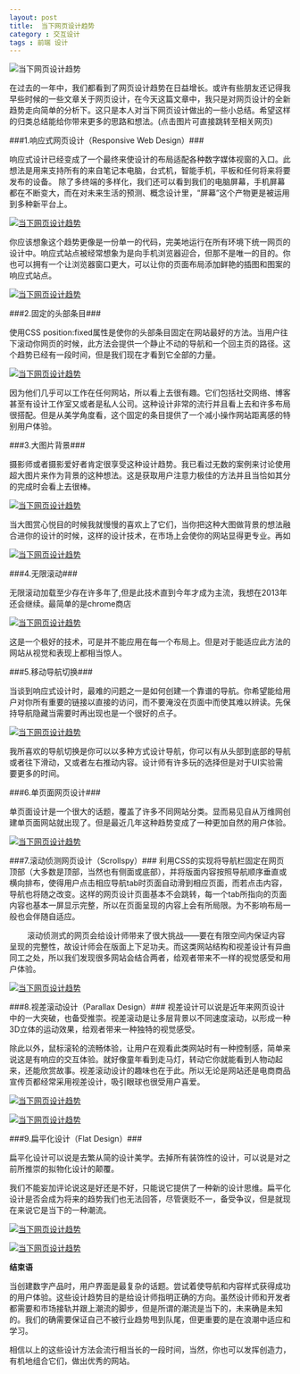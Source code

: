 ```yaml
---
layout: post
title:  当下网页设计趋势
category : 交互设计
tags : 前端 设计
---
```



![当下网页设计趋势](/blog-assets/2013-11-11/1.png "当下网页设计趋势")

在过去的一年中，我们都看到了网页设计趋势在日益增长。或许有些朋友还记得我早些时候的一些文章关于网页设计，在今天这篇文章中，我只是对网页设计的全新趋势走向简单的分析下。这只是本人对当下网页设计做出的一些小总结。希望这样的归类总结能给你带来更多的思路和想法。(点击图片可直接跳转至相关网页)

###1.响应式网页设计（Responsive Web Design）###

响应式设计已经变成了一个最终来使设计的布局适配各种数字媒体视窗的入口。此想法是用来支持所有的来自笔记本电脑，台式机，智能手机，平板和任何将来将要发布的设备。
除了多终端的多样化，我们还可以看到我们的电脑屏幕，手机屏幕都在不断变大，而在对未来生活的预测、概念设计里，“屏幕”这个产物更是被运用到多种新平台上。

<a href="http://www.tetequ.com/member/index" target='_blank'>![当下网页设计趋势](/blog-assets/2013-11-11/3.jpg "特特区")</a>

你应该想象这个趋势更像是一份单一的代码，完美地运行在所有环境下统一网页的设计中。响应式站点被经常想象为是向手机浏览器迎合，但那不是唯一的目的。你也可以拥有一个让浏览器窗口更大，可以让你的页面布局添加鲜艳的插图和图案的响应式站点。

<a href="http://www.tetequ.com/member/index" target='_blank'>![当下网页设计趋势](/blog-assets/2013-11-11/2.png "特特区")</a>

###2.固定的头部条目###

使用CSS position:fixed属性是使你的头部条目固定在网站最好的方法。当用户往下滚动你网页的时候，此方法会提供一个静止不动的导航和一个回主页的路径。这个趋势已经有一段时间，但是我们现在才看到它全部的力量。

<a href="http://www.tetequ.com" target='_blank'>![当下网页设计趋势](/blog-assets/2013-11-11/4.png "特特区")</a>

因为他们几乎可以工作在任何网站，所以看上去很有趣。它们包括社交网络、博客甚至有设计工作室又或者是私人公司。这种设计非常的流行并且看上去和许多布局很搭配。但是从美学角度看，这个固定的条目提供了一个减小操作网站距离感的特别用户体验。

###3.大图片背景###

摄影师或者摄影爱好者肯定很享受这种设计趋势。我已看过无数的案例来讨论使用超大图片来作为背景的这种想法。这是获取用户注意力极佳的方法并且当恰如其分的完成时会看上去很棒。

<a href="http://im.qq.com/macqq/index.shtml" target='_blank'>![当下网页设计趋势](/blog-assets/2013-11-11/6.png "QQ for mac")</a>

当大图赏心悦目的时候我就慢慢的喜欢上了它们，当你把这种大图做背景的想法融合进你的设计的时候，这样的设计技术，在市场上会使你的网站显得更专业。再如

<a href="http://qzone.qq.com/" target='_blank'>![当下网页设计趋势](/blog-assets/2013-11-11/7.png "QQ空间")</a>

###4.无限滚动###

无限滚动加载至少存在许多年了,但是此技术直到今年才成为主流，我想在2013年还会继续。最简单的是chrome商店

<a href="https://chrome.google.com/webstore/category/apps?utm_source=chrome-ntp-icon" target="_blank">![当下网页设计趋势](/blog-assets/2013-11-11/8.png "chrome商店")</a>

这是一个极好的技术，可是并不能应用在每一个布局上。但是对于能适应此方法的网站从视觉和表现上都相当惊人。

###5.移动导航切换###

当谈到响应式设计时，最难的问题之一是如何创建一个靠谱的导航。你希望能给用户对你所有重要的链接以直接的访问，而不要淹没在页面中而使其难以辨读。先保持导航隐藏当需要时再出现也是一个很好的点子。

<a href="http://www.tetequ.com/member/index" target='_blank'>![当下网页设计趋势](/blog-assets/2013-11-11/9.jpg "特特区")</a>

我所喜欢的导航切换是你可以以多种方式设计导航，你可以有从头部到底部的导航或者往下滑动，又或者左右推动内容。设计师有许多玩的选择但是对于UI实验需要更多的时间。

###6.单页面网页设计###

单页面设计是一个很大的话题，覆盖了许多不同网站分类。显而易见自从万维网创建单页面网站就出现了。但是最近几年这种趋势变成了一种更加自然的用户体验。

<a href="http://www.dlmu.net" target='_blank'>![当下网页设计趋势](/blog-assets/2013-11-11/10.png "启航计算机协会")</a>

###7.滚动侦测网页设计（Scrollspy）###
利用CSS的实现将导航栏固定在网页顶部（大多数是顶部，当然也有侧面或底部），并将版面内容按照导航顺序垂直或横向排布，使得用户点击相应导航tab时页面自动滑到相应页面，而若点击内容，导航也将随之改变。这样的网页设计页面基本不会跳转，每一个tab所指向的页面内容也基本一屏显示完整，所以在页面呈现的内容上会有所局限。为不影响布局一般也会伴随自适应。

　　
滚动侦测式的网页会给设计师带来了很大挑战——要在有限空间内保证内容呈现的完整性，故设计师会在版面上下足功夫。而这类网站结构和视差设计有异曲同工之处，所以我们发现很多网站会结合两者，给观者带来不一样的视觉感受和用户体验。

<a href="http://www.dlmu.net" target='_blank'>![当下网页设计趋势](/blog-assets/2013-11-11/11.png "启航计算机协会")</a>

###8.视差滚动设计（Parallax Design）###
视差设计可以说是近年来网页设计中的一大突破，也备受推崇。视差滚动是让多层背景以不同速度滚动，以形成一种3D立体的运动效果，给观者带来一种独特的视觉感受。
 
除此以外，鼠标滚轮的流畅体验，让用户在观看此类网站时有一种控制感，简单来说这是有响应的交互体验。就好像童年看到走马灯，转动它你就能看到人物动起来，还能欣赏故事。视差滚动设计的趣味也在于此。所以无论是网站还是电商商品宣传页都经常采用视差设计，吸引眼球也很受用户喜爱。

<a href="http://graphicnovel-hybrid4.peugeot.com/start.html" target='_blank'>![当下网页设计趋势](/blog-assets/2013-11-11/13.jpg "Ben the Bodyguard")</a>

<a href="http://everylastdrop.co.uk/" target='_blank'>![当下网页设计趋势](/blog-assets/2013-11-11/12.jpg "every Day")</a>



###9.扁平化设计（Flat Design）###

扁平化设计可以说是去繁从简的设计美学。去掉所有装饰性的设计，可以说是对之前所推崇的拟物化设计的颠覆。

我们不能妄加评论说这是好还是不好，只能说它提供了一种新的设计思维。扁平化设计是否会成为将来的趋势我们也无法回答，尽管褒贬不一，备受争议，但是就现在来说它是当下的一种潮流。

<a href="http://windows.microsoft.com/zh-cn/windows-8/meet" target='_blank'>![当下网页设计趋势](/blog-assets/2013-11-11/14.png "win8")</a>

<a href="http://www.triplagent.com/" target='_blank'>![当下网页设计趋势](/blog-assets/2013-11-11/15.jpg "TriplAgent")</a>

**结束语**

当创建数字产品时，用户界面是最复杂的话题。尝试着使导航和内容样式获得成功的用户体验。这些设计趋势目的是给设计师指明正确的方向。虽然设计师和开发者都需要和市场接轨并跟上潮流的脚步，但是所谓的潮流是当下的，未来确是未知的。我们的确需要保证自己不被行业趋势甩到队尾，但更重要的是在浪潮中适应和学习。

相信以上的这些设计方法会流行相当长的一段时间，当然，你也可以发挥创造力，有机地组合它们，做出优秀的网站。